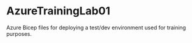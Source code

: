 # AzureTrainingLab01
Azure Bicep files for deploying a test/dev environment used for training purposes. 
